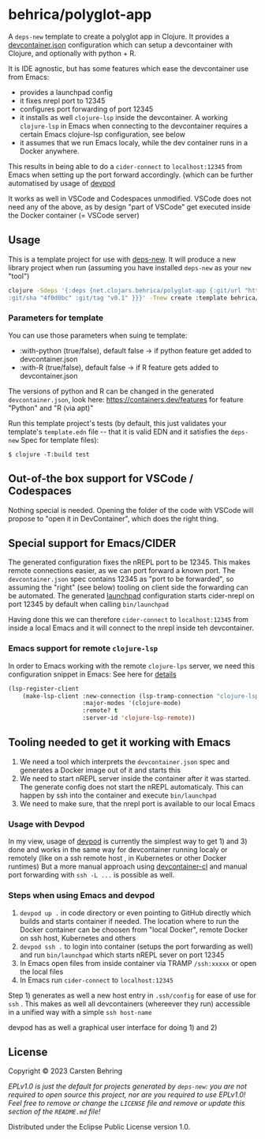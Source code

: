 # behrica/polyglot-app

A `deps-new` template to create a polyglot app in Clojure.
It provides a [devcontainer.json](https://containers.dev) configuration which can setup a devcontainer with Clojure,
and optionally with python + R.

It is IDE agnostic, but has some features which ease the devcontainer use from Emacs:

- provides a launchpad config
- it fixes nrepl port to 12345
- configures port forwarding of port 12345
- it installs as well `clojure-lsp` inside the devcontainer. A working `clojure-lsp` in Emacs when connecting to the devcontainer
  requires a certain Emacs clojure-lsp configuration, see below
- it assumes that we run Emacs localy, while the dev container runs in a Docker anywhere.
 

This results in being able to do a `cider-connect` to `localhost:12345` from Emacs when setting up the port forward accordingly.
(which can be further automatised by usage of [devpod](https://devpod.sh/)  

It works as well in VSCode and Codespaces unmodified.
VSCode does not need any of the above, as by design "part of VSCode" get executed inside the Docker container (= VSCode server)

## Usage

This is a template project for use with [deps-new](https://github.com/seancorfield/deps-new).
It will produce a new library project when run (assuming you have installed `deps-new` as your `new` "tool")

```bash
clojure -Sdeps '{:deps {net.clojars.behrica/polyglot-app {:git/url "https://github.com/behrica/clj-polyglot-app" 
:git/sha "4f0d0bc" :git/tag "v0.1" }}}' -Tnew create :template behrica/polyglot-app :name myusername/mycoollib
```

### Parameters for template

You can use those parameters when suing te template:
- :with-python (true/false), default false -> if python feature get added to devcontainer.json
- :with-R (true/false), default false -> if R feature gets added to devcontainer.json

The versions of python and R can be changed in the generated `devcontainer.json`, look here: https://containers.dev/features
for feature "Python" and "R (via apt)"


Run this template project's tests (by default, this just validates your template's `template.edn`
file -- that it is valid EDN and it satisfies the `deps-new` Spec for template files):

    $ clojure -T:build test

## Out-of-the box support for VSCode / Codespaces
Nothing special is needed. Opening the folder of the code with VSCode will propose to "open it in DevContainer", which does the right thing.

## Special support for Emacs/CIDER

The generated configuration fixes the nREPL port to be 12345. This makes remote connections easier, as we can port forward a known port.
The `devcontainer.json` spec contains 12345 as "port to be forwarded", so assuming the "right" (see below) tooling on client side
the forwarding can be automated. 
The generated [launchpad](https://github.com/lambdaisland/launchpad) configuration starts cider-nrepl on port 12345 by default when calling 
`bin/launchpad`

Having done this we can therefore `cider-connect` to `localhost:12345` from inside a local Emacs and it will connect to the nrepl inside teh devcontainer.

### Emacs support for remote `clojure-lsp`
In order to Emacs working with the remote `clojure-lps` server, we need this configuration snippet in Emacs:
See here for [details](https://emacs-lsp.github.io/lsp-mode/page/remote)

```lisp
(lsp-register-client
    (make-lsp-client :new-connection (lsp-tramp-connection "clojure-lsp")
                     :major-modes '(clojure-mode)
                     :remote? t
                     :server-id 'clojure-lsp-remote))
```

## Tooling needed to get it working with Emacs

1. We need a tool which interprets the `devcontainer.json` spec and generates a Docker image out of it and starts this
2. We need to start nREPL server inside the container after it was started. The generate config does not start the nREPL automaticaly.
   This can happen by ssh into the container and execute `bin/launchpad`  
4. We need to make sure, that the nrepl  port is available to our local Emacs

### Usage with Devpod
In my view, usage of [devpod](https://devpod.sh) is currently the simplest way to get 1) and 3) done and works in the same way for devcontainer 
running localy or remotely (like on a ssh remote host , in Kubernetes or other Docker runtimes)
But a more manual approach using [devcontainer-cl](https://github.com/devcontainers/cli) and manual port forwarding with `ssh -L ...` is possible as well.

### Steps when using Emacs and devpod
1) `devpod up .` in code directory or even pointing to GitHub directly which builds and starts container if needed.
    The location where to run the Docker container can be choosen from "local Docker", remote Docker on ssh host, Kubernetes and others 
3) `devpod ssh .` to login into container (setups the port forwarding as well) and run `bin/launchpad`  which starts nREPL sever on port 12345
4) In Emacs open files from inside container via TRAMP `/ssh:xxxxx` or open the local files 
5) In Emacs run `cider-connect` to `localhost:12345`

Step 1) generates as well a new host entry in `.ssh/config` for ease of use for `ssh` . This makes as well all devcontainers (whereever they run) accessible
in a unified way with a simple `ssh host-name`


devpod has as well a graphical user interface for doing 1) and 2)





## License

Copyright © 2023 Carsten Behring

_EPLv1.0 is just the default for projects generated by `deps-new`: you are not_
_required to open source this project, nor are you required to use EPLv1.0!_
_Feel free to remove or change the `LICENSE` file and remove or update this_
_section of the `README.md` file!_

Distributed under the Eclipse Public License version 1.0.
